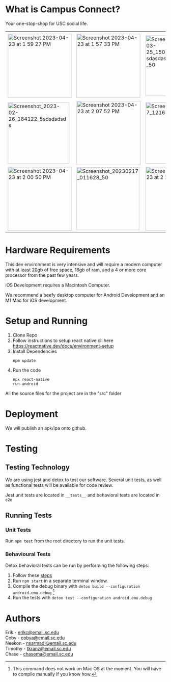 # What is Campus Connect?
Your one-stop-shop for USC social life.
<table>
  <tr>
    <td><img width="200" alt="Screenshot 2023-04-23 at 1 59 27 PM" src="https://user-images.githubusercontent.com/13265359/233856773-75f9787c-0016-4380-b786-3f35246bde9a.png"></td>
    <td><img width="200" alt="Screenshot 2023-04-23 at 1 57 33 PM" src="https://user-images.githubusercontent.com/13265359/233856731-313acf20-c518-4829-b699-bb882ba8fb19.png"></td>
    <td><img width="190" alt="Screenshot_2023-03-25_150521asdasdasdasdasdasdasdasdasdasd_50" src="https://user-images.githubusercontent.com/13265359/227736574-e89381bf-e18e-47c2-8770-09b861c402b2.png"></td>
    <td><img width="210" alt="Screenshot 2023-04-23 at 2 02 20 PM" src="https://user-images.githubusercontent.com/13265359/233856890-c608dbd3-05a2-41ee-a380-728ecc996de2.png"></td>
  </tr>
  <tr>
    <td><img width="193" alt="Screenshot_2023-02-26_184122_5sdsdsdsds" src="https://user-images.githubusercontent.com/13265359/221444775-4f74bec0-9c11-4674-85c9-b9c69db96066.png"></td>
    <td><img width="201" alt="Screenshot 2023-04-23 at 2 07 52 PM" src="https://user-images.githubusercontent.com/13265359/233857141-521d3805-643f-484b-8c31-d46f3659cbf0.png"></td>
    <td><img width="192" alt="Screenshot_20230217_121638_50" src="https://user-images.githubusercontent.com/13265359/219555509-0b5c117d-8337-4c37-8d38-dc762c80dca6.png"></td>
    <td><img width="195" alt="Screenshot_20230217_122011_50" src="https://user-images.githubusercontent.com/13265359/219556068-76f8905e-27b9-4ca1-b76f-5d5f4893739e.png"></td>
  </tr>
  <tr>
    <td><img width="200" alt="Screenshot 2023-04-23 at 2 00 50 PM" src="https://user-images.githubusercontent.com/13265359/233856837-1c4e0a6b-3c51-4aff-8711-398a6fb0f576.png"></td>
    <td><img width="197" alt="Screenshot_20230217_011628_50" src="https://user-images.githubusercontent.com/13265359/219564357-e4415aee-e316-46bb-84d9-504e7a8a78bf.png"></td>
    <td><img width="200" alt="Screenshot 2023-04-23 at 2 18 52 PM" src="https://user-images.githubusercontent.com/13265359/233857739-e87250ca-308b-4575-b678-25ac23e5ca7c.png"></td>
    <td colspan="3"></td>
  </tr>
</table>

# Hardware Requirements
This dev environment is very intensive and will require a modern computer with at least 20gb of free space, 16gb of ram, and a 4 or more core processor from the past few years. 

iOS Development requires a Macintosh Computer.

We recommend a beefy desktop computer for Android Development and an M1 Mac for iOS development. 

# Setup and Running 
1. Clone Repo
2. Follow instructions to setup react native cli here https://reactnative.dev/docs/environment-setup
3. Install Dependencies<pre><code>npm update</code></pre>
4. Run the code<pre><code>npx react-native run-android</code></pre>

All the source files for the project are in the "src" folder



# Deployment
We will publish an apk/ipa onto github.
# Testing

## Testing Technology
We are using jest and detox to test our software. Several unit tests, as well as functional tests will be available for code review.

Jest unit tests are located in ```__tests__``` and behavioral tests are located in ```e2e```
## Running Tests
### Unit Tests
Run ```npm test``` from the root directory to run the unit tests.

### Behavioural Tests
Detox behavioral tests can be run by performing the following steps:
1. Follow these [steps](https://wix.github.io/Detox/docs/introduction/getting-started)
2. Run  ```npm start``` in a separate terminal window.
3. Compile the debug binary with ```detox build --configuration android.emu.debug``` [^2]
4. Run the tests with ```detox test --configuration android.emu.debug```

# Authors  
Erik - erikc@email.sc.edu  
Coby - cobya@email.sc.edu  
Neekon - nsarmadi@email.sc.edu  
Timothy - tkranz@email.sc.edu  
Chase - chasema@email.sc.edu  



[^2]: This command does not work on Mac OS at the moment. You will have to compile manually if you know how.
